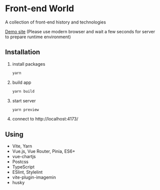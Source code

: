 # Front-end World

A collection of front-end history and technologies
       
[Demo site](https://front-end-world.herokuapp.com/)
(Please use modern browser and wait a few seconds for server to prepare runtime environment)

## Installation
  
 1. install packages
 
    ```bash
    yarn
    ```

 1. build app

    ```bash
    yarn build
    ```  

 1. start server

    ```bash
    yarn preview
    ```  
  
  1. connect to http://localhost:4173/

## Using
* Vite, Yarn
* Vue.js, Vue Router, Pinia, ES6+
* vue-chartjs
* Postcss
* TypeScript
* ESlint, Stylelint
* vite-plugin-imagemin
* husky


